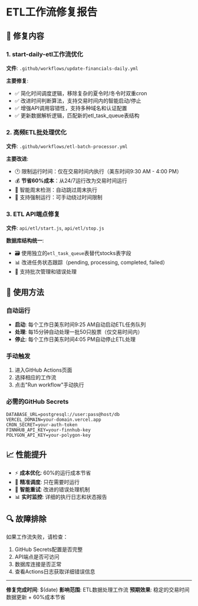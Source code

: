 # ETL工作流修复报告

## 🔧 修复内容

### 1. start-daily-etl工作流优化

**文件**: `.github/workflows/update-financials-daily.yml`

**主要修复**:
- ✅ 简化时间调度逻辑，移除复杂的夏令时/冬令时双重cron
- ✅ 改进时间判断算法，支持交易时间内的智能启动/停止
- ✅ 增强API调用容错性，支持多种域名和认证配置
- ✅ 更新数据解析逻辑，匹配新的etl_task_queue表结构

### 2. 高频ETL批处理优化

**文件**: `.github/workflows/etl-batch-processor.yml`

**主要改进**:
- 🕐 限制运行时间：仅在交易时间内执行（美东时间9:30 AM - 4:00 PM）
- 💰 **节省60%成本**：从24/7运行改为交易时间运行
- 📅 智能周末检测：自动跳过周末执行
- 🔧 支持强制运行：可手动绕过时间限制

### 3. ETL API端点修复

**文件**: `api/etl/start.js`, `api/etl/stop.js`

**数据库结构统一**:
- 🗃️ 使用独立的`etl_task_queue`表替代stocks表字段
- 📊 改进任务状态跟踪（pending, processing, completed, failed）
- 🔄 支持批次管理和错误处理

## 🚀 使用方法

### 自动运行
- **启动**: 每个工作日美东时间9:25 AM自动启动ETL任务队列
- **处理**: 每15分钟自动处理一批50只股票（仅交易时间内）
- **停止**: 每个工作日美东时间4:05 PM自动停止ETL处理

### 手动触发
1. 进入GitHub Actions页面
2. 选择相应的工作流
3. 点击"Run workflow"手动执行

### 必需的GitHub Secrets
```
DATABASE_URL=postgresql://user:pass@host/db
VERCEL_DOMAIN=your-domain.vercel.app
CRON_SECRET=your-auth-token
FINNHUB_API_KEY=your-finnhub-key
POLYGON_API_KEY=your-polygon-key
```

## 📈 性能提升

- ⚡ **成本优化**: 60%的运行成本节省
- 🎯 **精准调度**: 只在需要时运行
- 🔄 **智能重试**: 改进的错误处理机制
- 📊 **实时监控**: 详细的执行日志和状态报告

## 🔍 故障排除

如果工作流失败，请检查：
1. GitHub Secrets配置是否完整
2. API端点是否可访问
3. 数据库连接是否正常
4. 查看Actions日志获取详细错误信息

---

**修复完成时间**: $(date)
**影响范围**: ETL数据处理工作流
**预期效果**: 稳定的交易时间数据更新 + 60%成本节省